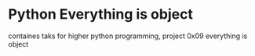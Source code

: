 # Python Everything is object
containes taks for higher python programming, project 0x09 everything is object

 
